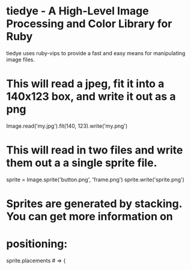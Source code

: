 # tiedye - A High-Level Image Processing and Color Library for Ruby

tiedye uses ruby-vips to provide a fast and easy means for manipulating image
files.

  # This will read a jpeg, fit it into a 140x123 box, and write it out as a png
  Image.read('my.jpg').fit(140, 123).write('my.png')

  # This will read in two files and write them out a a single sprite file.
  sprite = Image.sprite('button.png', 'frame.png')
  sprite.write('sprite.png')

  # Sprites are generated by stacking. You can get more information on
  # positioning:
  sprite.placements # => { 
